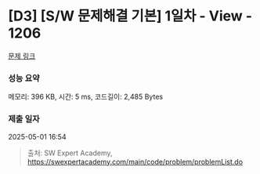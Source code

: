 # [D3] [S/W 문제해결 기본] 1일차 - View - 1206 

[문제 링크](https://swexpertacademy.com/main/code/problem/problemDetail.do?contestProbId=AV134DPqAA8CFAYh) 

### 성능 요약

메모리: 396 KB, 시간: 5 ms, 코드길이: 2,485 Bytes

### 제출 일자

2025-05-01 16:54



> 출처: SW Expert Academy, https://swexpertacademy.com/main/code/problem/problemList.do